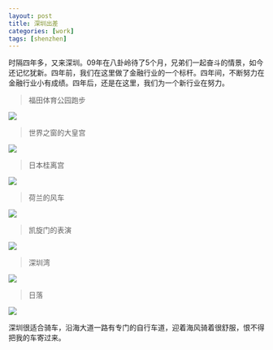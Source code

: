 ```yaml
---
layout: post
title: 深圳出差
categories: [work]
tags: [shenzhen]
---
```


时隔四年多，又来深圳。09年在八卦岭待了5个月，兄弟们一起奋斗的情景，如今还记忆犹新。四年前，我们在这里做了金融行业的一个标杆。四年间，不断努力在金融行业小有成绩。四年后，还是在这里，我们为一个新行业在努力。

>福田体育公园跑步

![](http://f.hiphotos.bdimg.com/album/s%3D740%3Bq%3D90/sign=8b76e2429152982201333bc7e7f10af6/314e251f95cad1c86ad322a27e3e6709c83d51cf.jpg)

>世界之窗的大皇宫

![](http://e.hiphotos.bdimg.com/album/s%3D740%3Bq%3D90/sign=5b12004d1b4c510faac4e01e50625410/cc11728b4710b91214aa287bc2fdfc03934522c8.jpg)

>日本桂离宫

![](http://f.hiphotos.bdimg.com/album/s%3D740%3Bq%3D90/sign=de718965f603918fd3d13fce610657aa/b2de9c82d158ccbfd1d76bbf18d8bc3eb03541c8.jpg)

>荷兰的风车

![](http://f.hiphotos.bdimg.com/album/s%3D680%3Bq%3D90/sign=ade23ab5bba1cd1101b671288929b9c1/9922720e0cf3d7ca2ef5e1f3f31fbe096b63a930.jpg)

>凯旋门的表演

![](http://h.hiphotos.bdimg.com/album/s%3D740%3Bq%3D90/sign=e906e4060e2442a7aa0effa1e178dc76/c75c10385343fbf2c54678a6b17eca8064388fc9.jpg)

>深圳湾

![](http://g.hiphotos.bdimg.com/album/s%3D680%3Bq%3D90/sign=87585114cc11728b342d8f2af8c7b2f3/730e0cf3d7ca7bcb5c1e19aabf096b63f724a8ca.jpg)

>日落

![](http://g.hiphotos.bdimg.com/album/s%3D740%3Bq%3D90/sign=dc871cb6908fa0ec7bc7660916ac28d3/9d82d158ccbf6c813e5df26dbd3eb13532fa40c9.jpg)

深圳很适合骑车，沿海大道一路有专门的自行车道，迎着海风骑着很舒服，恨不得把我的车寄过来。
